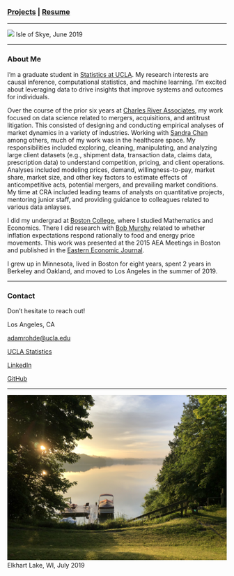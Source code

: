 ### [Projects](Projects.md) | [Resume](docs/adam-r-rohde-resume.pdf)

---
![](images/scotland1_2.JPG)
Isle of Skye, June 2019

---
### About Me

I’m a graduate student in [Statistics at UCLA](http://statistics.ucla.edu/). My research interests are causal inference, computational statistics, and machine learning. I’m excited about leveraging data to drive insights that improve systems and outcomes for individuals.

Over the course of the prior six years at [Charles River Associates](http://www.crai.com/), my work focused on data science related to mergers, acquisitions, and antitrust litigation. This consisted of designing and conducting empirical analyses of market dynamics in a variety of industries. Working with [Sandra Chan](http://www.crai.com/expert/sandra-chan) among others, much of my work was in the healthcare space. My responsibilities included exploring, cleaning, manipulating, and analyzing large client datasets (e.g., shipment data, transaction data, claims data, prescription data) to understand competition, pricing, and client operations. Analyses included modeling prices, demand, willingness-to-pay, market share, market size, and other key factors to estimate effects of anticompetitive acts, potential mergers, and prevailing market conditions. My time at CRA included leading teams of analysts on quantitative projects, mentoring junior staff, and providing guidance to colleagues related to various data anlayses.

I did my undergrad at [Boston College](https://www.bc.edu/), where I studied Mathematics and Economics. There I did research with [Bob Murphy](https://www.bc.edu/bc-web/schools/mcas/departments/economics/people/faculty-directory/robert-murphy.html) related to whether inflation expectations respond rationally to food and energy price movements. This work was presented at the 2015 AEA Meetings in Boston and published in the [Eastern Economic Journal](https://link.springer.com/article/10.1057%2Feej.2015.50).

I grew up in Minnesota, lived in Boston for eight years, spent 2 years in Berkeley and Oakland, and moved to Los Angeles in the summer of 2019.

---
### Contact

Don’t hesitate to reach out!

Los Angeles, CA

adamrohde@ucla.edu

[UCLA Statistics](http://directory.stat.ucla.edu/active_students/single-page/?smid=1612)

[LinkedIn](https://www.linkedin.com/in/adam-rohde)

[GitHub](https://github.com/Adam-Rohde)

--- 
![](images/wi.jpg)
Elkhart Lake, WI, July 2019
